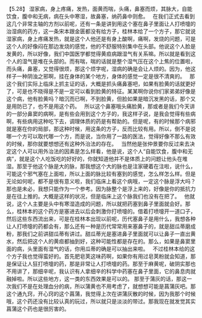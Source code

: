 【5.28】  湿家病，身上疼痛，发热，面黄而喘，头痛，鼻塞而烦，其脉大，自能饮食，腹中和无病，病在头中寒湿，故鼻塞，纳药鼻中则愈。
 
在我们正式去看到这几个非常主轴的方剂以前呢，还有一条是讲到用这个塞在鼻子里面让人打喷嚏的治湿病的药方，这一条宋本跟金匮都没有给方子，桂林本给了一个方子，那它就说湿家病，身上疼痛发热，就是这个人他还是有身上酸啊，痛啊，发烧的问题，可是这个人的好像闷在那边发烧的感觉，他的不舒服特别集中在头部。他说这个人脸是发黄的，所以好像，我们中国医学都觉得黄疸病跟湿气有关系嘛。所以就是看到这个人的湿气是堆在头部的。而有喘，喘的话就是整个湿气压在这个上焦的位置啦，而头痛，鼻塞，又觉得很烦，那这个烦字呢，湿病的确是会让人烦的。因为，他这样子一种阴浊之邪啊，挂在身体的某个地方，身体的感觉一定是很不清爽的。
 
那这个我们实际上临床上抓主证的话，大概是抓头痛鼻塞吧，如果有脸黄的话就更好了，可是也不晓得是不是一定可以看到脸黄的特征。某某啊你说你们家弟弟好像是这个病，他有脸黄吗？暗沉而已啊，不到脸黄，但脸如果是暗沉发黑的话，那个又是用防已了，也不是用这个药。
 
所以这个鼻塞哦头痛脸黄，那或者是我们今天讲的一部分鼻窦的病啊，是有些会用到这个方子的，我这样子说，是我会觉得有些病啊，有些病用这种吃下去，调理体质的药是有帮助的。但是呢，有的时候那个病邪就是塞在你的局部，那这种时候，用这条的方子，反而比较有用。所以，倒不是说哪一个方可以取代哪一个方，而是说，当你用了一路的医法，觉得好像不那么有效的时候，那你就要想想还有这种外治法的存在。
 
当然他是张仲景要你反过来去决定这个人可以用外治法的因素是怎么样看，他是说，这个人“自能饮食，腹中和无病”，就是这个人吃饭吃的好好的，你就知道他并不是体质上的问题让他头在堆湿。那至于他这个脉是大的脉，那我想这个大的脉也是注家硬着在注啦，说什么，可能这个邪气塞在上面啦，所以上面的脉比较有塞到的感觉，怎么样怎么样。但是无论如何呢，都不是很有意义啦，我们临床上看这个病哦，一定这个脉是浮大吗？那也是未必，我想只能作为一个参考。因为脉整个是浮上来的，好像是你的抵抗力是在往上推的。大概是这样的状况，但是临床上这个脉我们也没有在把了。
 
他就说，这个人主要是头中有寒湿造成的问题，所以就把药塞到鼻子里面就会好。那么，桂林本的这个药方是塞进去以后会刺激你打喷嚏的。借着打喷嚏开一道口子，然后这些东西流出来，可是在桂林本出现以前呢，历代塞鼻子是用什么，我想各种让人打喷嚏的药都会有，那么还有一种是历代常常用来塞鼻子的，就是甜瓜蒂磨成粉，那我们之前讲甜瓜蒂有讲过。甜瓜蒂光是塞进鼻子里面就可以让鼻子一直出黄水，然后把这个人的黄疸都抽到好，这种可能性都是存在的。那么，如果是鼻窦里面的病，头里面有湿气的话，你用瓜蒂的确是可以抽出来啦。
 
不过桂林本给的这个方子我也觉得蛮好的。首先肥皂荚这味药啊，如果你有用过皂荚粉就会知道，那是保证让人狂打喷嚏的药，那是非常让人打喷嚏的药。那至于麻黄呢，破阴实那也不用讲了，那细辛呢，我认识有人拿细辛的科学中药塞在鼻子里面，它的鼻息肉就融掉啦。所以这些地方，这一类的东西效果是可以的。
那至于蒲灰的话，那这一次我们不是在处理血分的病，所以蒲黄也不用考虑了，就想想可能是菖蒲灰吧。那这个通九窍，开心窍的这个菖蒲，我觉得上次在讲蒲灰散的时候，因为我那个时候哦，这个药还没有比较认真的玩过，所以就只是淡淡的带过。那我现在就发觉其实菖蒲这个药也是很厉害的。
